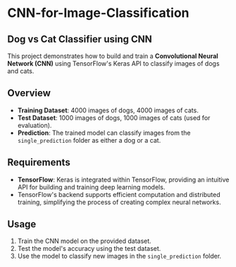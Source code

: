 # CNN-for-Image-Classification

## Dog vs Cat Classifier using CNN

This project demonstrates how to build and train a **Convolutional Neural Network (CNN)** using TensorFlow's Keras API to classify images of dogs and cats.  

## Overview
- **Training Dataset**: 4000 images of dogs, 4000 images of cats.
- **Test Dataset**: 1000 images of dogs, 1000 images of cats (used for evaluation).
- **Prediction**: The trained model can classify images from the `single_prediction` folder as either a dog or a cat.

## Requirements
- **TensorFlow**: Keras is integrated within TensorFlow, providing an intuitive API for building and training deep learning models.
- TensorFlow's backend supports efficient computation and distributed training, simplifying the process of creating complex neural networks.

## Usage
1. Train the CNN model on the provided dataset.
2. Test the model's accuracy using the test dataset.
3. Use the model to classify new images in the `single_prediction` folder.